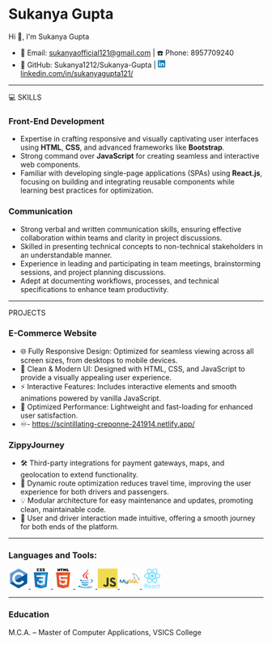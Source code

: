 # Sukanya Gupta
Hi 👋, I'm Sukanya Gupta

- 📧 Email: sukanyaofficial121@gmail.com  |  ☎️ Phone: 8957709240 
-  🚀 GitHub: Sukanya1212/Sukanya-Gupta |  <a href="https://www.linkedin.com/in/your-profile" target="_blank" rel="noreferrer">
    <img src="https://raw.githubusercontent.com/devicons/devicon/master/icons/linkedin/linkedin-original.svg" alt="LinkedIn" width="15" height="15"/>  linkedin.com/in/sukanyagupta121/
</a> 

__________________________________________________________________________
💻 SKILLS
### Front-End Development
- Expertise in crafting responsive and visually captivating user interfaces using **HTML**, **CSS**, and advanced frameworks like **Bootstrap**.
- Strong command over **JavaScript** for creating seamless and interactive web components.
- Familiar with developing single-page applications (SPAs) using **React.js**, focusing on building and integrating reusable components while learning best practices for optimization.

### Communication
- Strong verbal and written communication skills, ensuring effective collaboration within teams and clarity in project discussions.
- Skilled in presenting technical concepts to non-technical stakeholders in an understandable manner.
- Experience in leading and participating in team meetings, brainstorming sessions, and project planning discussions.
- Adept at documenting workflows, processes, and technical specifications to enhance team productivity.
__________________________________________________________________________
PROJECTS
### E-Commerce Website
- 🌐 Fully Responsive Design: Optimized for seamless viewing across all screen sizes, from desktops to mobile devices.
- 🎨 Clean & Modern UI: Designed with HTML, CSS, and JavaScript to provide a visually appealing user experience.
- ⚡ Interactive Features: Includes interactive elements and smooth animations powered by vanilla JavaScript.
- 🚀 Optimized Performance: Lightweight and fast-loading for enhanced user satisfaction.
- ♾️- https://scintillating-creponne-241914.netlify.app/

### ZippyJourney
- 🛠️ Third-party integrations for payment gateways, maps, and geolocation to extend functionality.
- 🔄 Dynamic route optimization reduces travel time, improving the user experience for both drivers and passengers.
- 💡 Modular architecture for easy maintenance and updates, promoting clean, maintainable code.
- 🚗 User and driver interaction made intuitive, offering a smooth journey for both ends of the platform.

___________________________________________________________________________
<h3 align="left">Languages and Tools:</h3>
<p align="left"> <a href="https://www.cprogramming.com/" target="_blank" rel="noreferrer"> <img src="https://raw.githubusercontent.com/devicons/devicon/master/icons/c/c-original.svg" alt="c" width="40" height="40"/> </a> <a href="https://www.w3schools.com/css/" target="_blank" rel="noreferrer"> <img src="https://raw.githubusercontent.com/devicons/devicon/master/icons/css3/css3-original-wordmark.svg" alt="css3" width="40" height="40"/> </a> <a href="https://www.w3.org/html/" target="_blank" rel="noreferrer"> <img src="https://raw.githubusercontent.com/devicons/devicon/master/icons/html5/html5-original-wordmark.svg" alt="html5" width="40" height="40"/> </a> <a href="https://www.java.com" target="_blank" rel="noreferrer"> <img src="https://raw.githubusercontent.com/devicons/devicon/master/icons/java/java-original.svg" alt="java" width="40" height="40"/> </a> <a href="https://developer.mozilla.org/en-US/docs/Web/JavaScript" target="_blank" rel="noreferrer"> <img src="https://raw.githubusercontent.com/devicons/devicon/master/icons/javascript/javascript-original.svg" alt="javascript" width="40" height="40"/> </a> <a href="https://www.mysql.com/" target="_blank" rel="noreferrer"> <img src="https://raw.githubusercontent.com/devicons/devicon/master/icons/mysql/mysql-original-wordmark.svg" alt="mysql" width="40" height="40"/> </a> <a href="https://reactjs.org/" target="_blank" rel="noreferrer"> <img src="https://raw.githubusercontent.com/devicons/devicon/master/icons/react/react-original-wordmark.svg" alt="react" width="40" height="40"/> </a> </p>

___________________________________________________________________________
<h3 align="left">Education</h3>
M.C.A. – Master of Computer Applications, VSICS College
  
